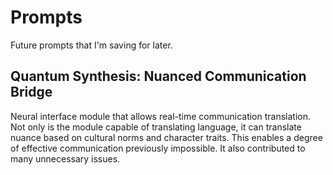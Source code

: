 # Prompts

Future prompts that I'm saving for later.

## Quantum Synthesis: Nuanced Communication Bridge

Neural interface module that allows real-time communication translation. Not only is the module capable of translating language, it can translate nuance based on cultural norms and character traits. This enables a degree of effective communication previously impossible. It also contributed to many unnecessary issues.

